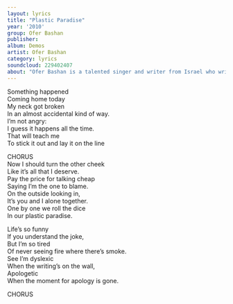 ```yaml
---
layout: lyrics
title: "Plastic Paradise"
year: '2010'
group: Ofer Bashan
publisher: 
album: Demos
artist: Ofer Bashan
category: lyrics
soundcloud: 229402407
about: "Ofer Bashan is a talented singer and writer from Israel who writes moody, melodic songs with soaring hook lines. Demo recorded in London, 2012"
---
```


Something happened  
Coming home today  
My neck got broken  
In an almost accidental kind of way.   
I’m not angry:  
I guess it happens all the time.  
That will teach me  
To stick it out and lay it on the line  
  
CHORUS  
Now I should turn the other cheek  
Like it’s all that I deserve.  
Pay the price for talking cheap  
Saying I’m the one to blame.  
On the outside looking in,  
It’s you and I alone together.  
One by one we roll the dice  
In our plastic paradise.  
  
Life’s so funny  
If you understand the joke,  
But I’m so tired  
Of never seeing fire where there’s smoke.  
See I’m dyslexic   
When the writing’s on the wall,  
Apologetic  
When the moment for apology is gone.

CHORUS
